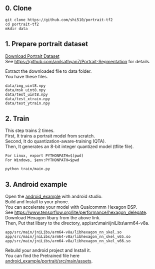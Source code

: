 ## 0. Clone
```
git clone https://github.com/shi510/portrait-tf2
cd portrait-tf2
mkdir data
```

## 1. Prepare portrait dataset
[Download Portrait Dataset](https://drive.google.com/file/d/1UBLzvcqvt_fin9Y-48I_-lWQYfYpt_6J/view?usp=sharing)  
See https://github.com/anilsathyan7/Portrait-Segmentation for details.  

Extract the downloaded file to data folder.  
You have these files.  
```
data/img_uint8.npy
data/msk_uint8.npy
data/test_uint8.npy
data/test_xtrain.npy
data/test_ytrain.npy
```

## 2. Train
This step trains 2 times.  
First, It trains a portrait model from scratch.  
Second, It do quantization-aware-training (QTA).  
Then, It generates an 8-bit integer quantized model (tflite file).  

```
For Linux, export PYTHONPATH=$(pwd)
For Windows, $env:PYTHONPATH=$pwd
```
```
python train/main.py
```

## 3. Android example
Open the [android_example](android_example) with android studio.  
Build and Install to your phone.  
You can accelerate your model with Qualcommm Hexagon DSP.  
See https://www.tensorflow.org/lite/performance/hexagon_delegate.  
Download Hexagon libary from the above link.  
Then, Put that libary to the directory, app\src\main\jniLibs\arm64-v8a.  
```
app/src/main/jniLibs/arm64-v8a/libhexagon_nn_skel.so
app/src/main/jniLibs/arm64-v8a/libhexagon_nn_skel_v65.so
app/src/main/jniLibs/arm64-v8a/libhexagon_nn_skel_v66.so
```
Rebuild your android project and Install it.  
You can find the Pretrained file here [android_example/portrait/src/main/assets](android_example/portrait/src/main/assets).  
